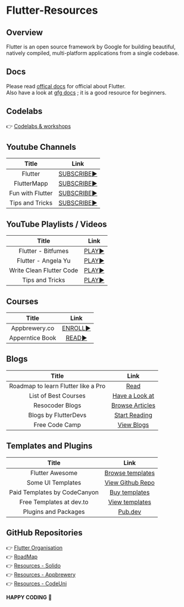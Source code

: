 # Flutter-Resources

## Overview

Flutter is an open source framework by Google for building beautiful, natively compiled, multi-platform applications from a single codebase. 

## Docs
Please read [offical docs](https://docs.flutter.dev/) for official about Flutter.<br/>
Also have a look at [gfg docs](https://www.geeksforgeeks.org/flutter-tutorial/) ; it is a good resource for beginners.

## Codelabs
:point_right: [Codelabs & workshops](https://docs.flutter.dev/codelabs)<br/>

## Youtube Channels
| Title | Link | 
| :---: | :---: | 
| Flutter | [SUBSCRIBE:arrow_forward:](https://www.youtube.com/c/flutterdev) |
| FlutterMapp | [SUBSCRIBE:arrow_forward:](https://www.youtube.com/c/FlutterMapp) |
| Fun with Flutter | [SUBSCRIBE:arrow_forward:](https://www.youtube.com/c/FunwithFlutter) |
| Tips and Tricks | [SUBSCRIBE:arrow_forward:](https://youtu.be/5vDq5DXXxss) |

## YouTube Playlists / Videos

| Title | Link | 
| :---: | :---: | 
| Flutter - Bitfumes | [PLAY:arrow_forward:](https://youtube.com/playlist?list=PLe30vg_FG4OSUlFitzqTnazH69eGwjuNI) |
| Flutter - Angela Yu | [PLAY:arrow_forward:](https://youtube.com/playlist?list=PLSzsOkUDsvdtl3Pw48-R8lcK2oYkk40cm) |
| Write Clean Flutter Code | [PLAY:arrow_forward:](https://youtu.be/dBbYVNoFxkM) |
| Tips and Tricks | [PLAY:arrow_forward:](https://youtu.be/5vDq5DXXxss) |

## Courses

| Title | Link |
| :---: | :---: |
| Appbrewery.co | [ENROLL:arrow_forward:](https://www.appbrewery.co/p/flutter-development-bootcamp-with-dart) |
| Apperntice Book | [READ:arrow_forward:](https://www.raywenderlich.com/books/flutter-apprentice/v1.0.ea2) |

## Blogs

| Title | Link | 
| :---: | :---: | 
| Roadmap to learn Flutter like a Pro| [Read](https://medium.com/google-developer-experts/roadmap-to-learn-flutter-like-a-pro-594f5c38e74a) |
| List of Best Courses | [Have a Look at](https://www.appbrewery.co/p/flutter-development-bootcamp-with-dart) |
| Resocoder Blogs | [Browse Articles](https://resocoder.com/blog/) |
| Blogs by FlutterDevs | [Start Reading](https://medium.flutterdevs.com/) |
| Free Code Camp | [View Blogs](https://www.freecodecamp.org/news/tag/flutter/) |

## Templates and Plugins

| Title | Link | 
| :---: | :---: | 
| Flutter Awesome | [Browse templates](https://flutterawesome.com/tag/templates/) |
| Some UI Templates | [View Github Repo](https://github.com/mitesh77/Best-Flutter-UI-Templates) |
| Paid Templates by CodeCanyon | [Buy templates](https://codecanyon.net/category/mobile/flutter) |
| Free Templates at dev.to | [View templates](https://dev.to/pablonax/free-flutter-templates-2021-2hm0) |
| Plugins and Packages | [Pub.dev](https://pub.dev/) |

## GitHub Repositories 

:point_right: [Flutter Organisation](https://github.com/flutter)<br/>
:point_right: [RoadMap](https://github.com/olexale/flutter_roadmap)<br/>
:point_right: [Resources - Solido](https://github.com/Solido/awesome-flutter)<br/>
:point_right: [Resources - Appbrewery](https://github.com/londonappbrewery/Flutter-Course-Resources)<br/>
:point_right: [Resources - CodeUni](https://github.com/CoderUni/FlutterResources)<br/>


**HAPPY CODING** 💙
